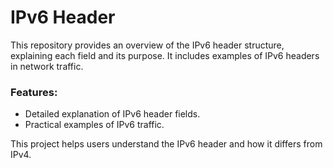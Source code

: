 # IPv6 Header

This repository provides an overview of the IPv6 header structure, explaining each field and its purpose. It includes examples of IPv6 headers in network traffic.

### Features:
- Detailed explanation of IPv6 header fields.
- Practical examples of IPv6 traffic.

This project helps users understand the IPv6 header and how it differs from IPv4.

